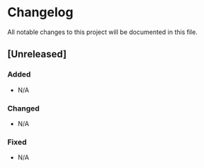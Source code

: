 # Changelog

All notable changes to this project will be documented in this file.

## [Unreleased]
### Added
- N/A

### Changed
- N/A

### Fixed
- N/A

